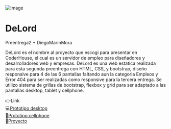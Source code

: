 ![image](https://github.com/DIGORACCOON4279/DeLord/assets/88150970/5d63f623-cb3c-4602-9105-a5c608e1ef48)

# DeLord
Preentrega2 + DiegoMarinMora 

DeLord es el nombre al proyecto que escogi para presentar en CoderHouse, el cual es un servidor de empleo para diseñadores y desarrolladores web y empresas. 
DeLord es una web estatica realizada para esta segunda preentrega con HTML, CSS, y bootstrap, diseño responsive para 4 de las 6 pantallas faltando aun la categoria Empleos y Error 404 para ser realizadas como responsive para la tercera entrega. Se utilizo sistema de grillas de bootstrap, flexbox y grid para ser adaptado a las pantallas desktop, tablet y cellphone.

👉Link  </br>
💻[Prototipo desktop](https://www.figma.com/proto/uA574xOChxtF5VhNTMiwAX/Delord?page-id=0%3A1&type=design&node-id=32-9&viewport=-818%2C-6106%2C0.4&t=N2PTUORlqXvggZVU-1&scaling=scale-down&starting-point-node-id=32%3A9&mode=design)</br>
📱[Prototipo cellphone](https://www.figma.com/proto/uA574xOChxtF5VhNTMiwAX/Delord?page-id=172%3A3037&type=design&node-id=176-2189&viewport=1677%2C1687%2C0.34&t=7u2bsnRTLdKVq25E-1&scaling=scale-down&starting-point-node-id=176%3A2189&mode=design)</br>
🚀[Proyecto]([https://proyecto-mercurio.vercel.app/](https://digoraccoon4279.github.io/DeLord/)https://digoraccoon4279.github.io/DeLord/])
